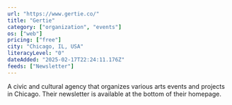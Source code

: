 ```yaml
---
url: "https://www.gertie.co/"
title: "Gertie"
category: ["organization", "events"]
os: ["web"]
pricing: ["free"]
city: "Chicago, IL, USA"
literacyLevel: "0"
dateAdded: "2025-02-17T22:24:11.176Z"
feeds: ["Newsletter"]
---
```


A civic and cultural agency that organizes various arts events and projects in Chicago. Their newsletter is available at the bottom of their homepage.
